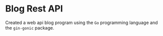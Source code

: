 # Blog Rest API

Created a web api blog program using the `Go` programming language and the `gin-gonic` package.